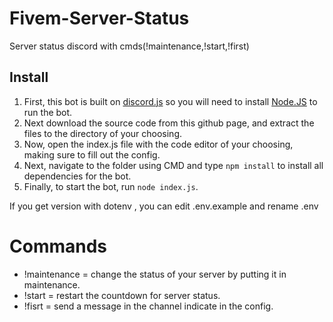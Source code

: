 # Fivem-Server-Status
Server status discord with cmds(!maintenance,!start,!first)

## Install

1. First, this bot is built on [discord.js](https://discord.js.org) so you will need to install [Node.JS](https://nodejs.org) to run the bot.
2. Next download the source code from this github page, and extract the files to the directory of your choosing.
3. Now, open the index.js file with the code editor of your choosing, making sure to fill out the config.
4. Next, navigate to the folder using CMD and type `npm install` to install all dependencies for the bot.
5. Finally, to start the bot, run `node index.js`.

If you get version with dotenv , you can edit .env.example and rename .env

# Commands

* !maintenance = change the status of your server by putting it in maintenance.
* !start = restart the countdown for server status.
* !fisrt = send a message in the channel indicate in the config.
